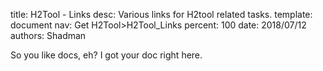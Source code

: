 title:      H2Tool - Links
desc:       Various links for H2tool related tasks.
template:   document
nav:        Get H2Tool>H2Tool_Links
percent:    100
date:       2018/07/12
authors:    Shadman

So you like docs, eh? I got your doc right here.